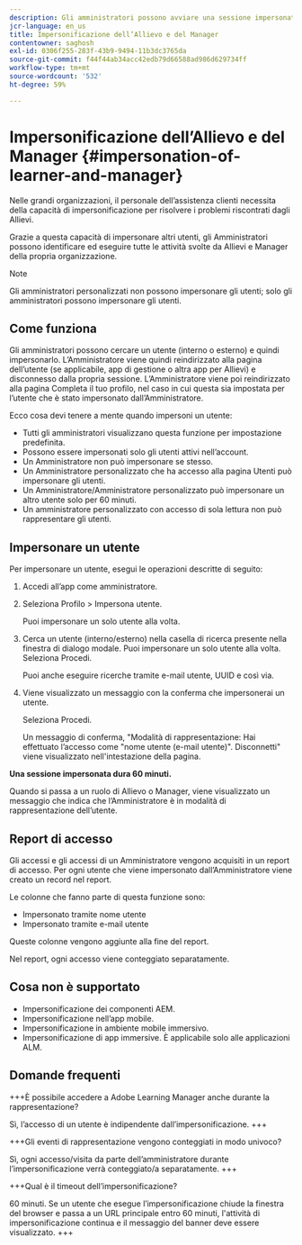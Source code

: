 ```yaml
---
description: Gli amministratori possono avviare una sessione impersonata, vale a dire una sessione in cui possono accedere nel proprio account per conto di qualsiasi utente nei ruoli Allievo e Manager.
jcr-language: en_us
title: Impersonificazione dell’Allievo e del Manager
contentowner: saghosh
exl-id: 0306f255-283f-43b9-9494-11b3dc3765da
source-git-commit: f44f44ab34acc42edb79d66588ad986d629734ff
workflow-type: tm+mt
source-wordcount: '532'
ht-degree: 59%

---
```


# Impersonificazione dell’Allievo e del Manager {#impersonation-of-learner-and-manager}

Nelle grandi organizzazioni, il personale dell’assistenza clienti necessita della capacità di impersonificazione per risolvere i problemi riscontrati dagli Allievi.

Grazie a questa capacità di impersonare altri utenti, gli Amministratori possono identificare ed eseguire tutte le attività svolte da Allievi e Manager della propria organizzazione.

>[!NOTE]
>
>Gli amministratori personalizzati non possono impersonare gli utenti; solo gli amministratori possono impersonare gli utenti.

## Come funziona

Gli amministratori possono cercare un utente (interno o esterno) e quindi impersonarlo. L’Amministratore viene quindi reindirizzato alla pagina dell’utente (se applicabile, app di gestione o altra app per Allievi) e disconnesso dalla propria sessione. L’Amministratore viene poi reindirizzato alla pagina Completa il tuo profilo, nel caso in cui questa sia impostata per l’utente che è stato impersonato dall’Amministratore.

Ecco cosa devi tenere a mente quando impersoni un utente:

* Tutti gli amministratori visualizzano questa funzione per impostazione predefinita.
* Possono essere impersonati solo gli utenti attivi nell’account.
* Un Amministratore non può impersonare se stesso.
* Un Amministratore personalizzato che ha accesso alla pagina Utenti può impersonare gli utenti.
* Un Amministratore/Amministratore personalizzato può impersonare un altro utente solo per 60 minuti.
* Un amministratore personalizzato con accesso di sola lettura non può rappresentare gli utenti.

## Impersonare un utente

Per impersonare un utente, esegui le operazioni descritte di seguito:

1. Accedi all’app come amministratore.
1. Seleziona Profilo > Impersona utente.

   Puoi impersonare un solo utente alla volta.

1. Cerca un utente (interno/esterno) nella casella di ricerca presente nella finestra di dialogo modale. Puoi impersonare un solo utente alla volta. Seleziona Procedi.

   Puoi anche eseguire ricerche tramite e-mail utente, UUID e così via.

1. Viene visualizzato un messaggio con la conferma che impersonerai un utente.

   Seleziona Procedi.

   Un messaggio di conferma, &quot;Modalità di rappresentazione: Hai effettuato l’accesso come &quot;nome utente (e-mail utente)&quot;. Disconnetti&quot; viene visualizzato nell&#39;intestazione della pagina.

**Una sessione impersonata dura 60 minuti.**

Quando si passa a un ruolo di Allievo o Manager, viene visualizzato un messaggio che indica che l’Amministratore è in modalità di rappresentazione dell’utente.

## Report di accesso

Gli accessi e gli accessi di un Amministratore vengono acquisiti in un report di accesso. Per ogni utente che viene impersonato dall’Amministratore viene creato un record nel report.

Le colonne che fanno parte di questa funzione sono:

* Impersonato tramite nome utente
* Impersonato tramite e-mail utente

Queste colonne vengono aggiunte alla fine del report.

Nel report, ogni accesso viene conteggiato separatamente.

## Cosa non è supportato

* Impersonificazione dei componenti AEM.
* Impersonificazione nell’app mobile.
* Impersonificazione in ambiente mobile immersivo.
* Impersonificazione di app immersive. È applicabile solo alle applicazioni ALM.

## Domande frequenti

+++È possibile accedere a Adobe Learning Manager anche durante la rappresentazione?

Sì, l’accesso di un utente è indipendente dall’impersonificazione.
+++

+++Gli eventi di rappresentazione vengono conteggiati in modo univoco?

Sì, ogni accesso/visita da parte dell’amministratore durante l’impersonificazione verrà conteggiato/a separatamente.
+++

+++Qual è il timeout dell’impersonificazione?

60 minuti. Se un utente che esegue l’impersonificazione chiude la finestra del browser e passa a un URL principale entro 60 minuti, l&#39;attività di impersonificazione continua e il messaggio del banner deve essere visualizzato.
+++
